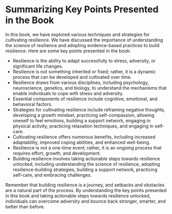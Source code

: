 Summarizing Key Points Presented in the Book
====================================================================

In this book, we have explored various techniques and strategies for cultivating resilience. We have discussed the importance of understanding the science of resilience and adopting evidence-based practices to build resilience. Here are some key points presented in the book:

* Resilience is the ability to adapt successfully to stress, adversity, or significant life changes.
* Resilience is not something inherited or fixed; rather, it is a dynamic process that can be developed and cultivated over time.
* Resilience draws from various disciplines, including psychology, neuroscience, genetics, and biology, to understand the mechanisms that enable individuals to cope with stress and adversity.
* Essential components of resilience include cognitive, emotional, and behavioral factors.
* Strategies for cultivating resilience include reframing negative thoughts, developing a growth mindset, practicing self-compassion, allowing oneself to feel emotions, building a support network, engaging in physical activity, practicing relaxation techniques, and engaging in self-care.
* Cultivating resilience offers numerous benefits, including increased adaptability, improved coping abilities, and enhanced well-being.
* Resilience is not a one-time event; rather, it is an ongoing process that requires effort, growth, and development.
* Building resilience involves taking actionable steps towards resilience unlocked, including understanding the science of resilience, adopting resilience-building strategies, building a support network, practicing self-care, and embracing challenges.

Remember that building resilience is a journey, and setbacks and obstacles are a natural part of the process. By understanding the key points presented in this book and taking actionable steps towards resilience unlocked, individuals can overcome adversity and bounce back stronger, smarter, and better than before.
